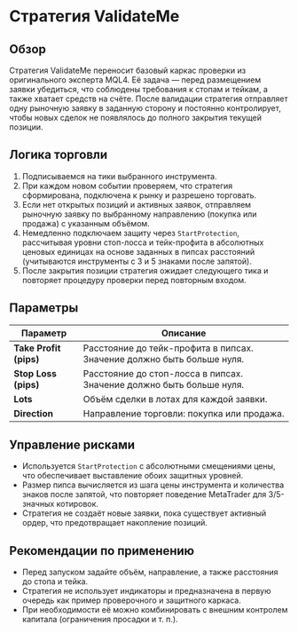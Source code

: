 # Стратегия ValidateMe

## Обзор

Стратегия ValidateMe переносит базовый каркас проверки из оригинального эксперта MQL4. Её задача — перед размещением заявки убедиться, что соблюдены требования к стопам и тейкам, а также хватает средств на счёте. После валидации стратегия отправляет одну рыночную заявку в заданную сторону и постоянно контролирует, чтобы новых сделок не появлялось до полного закрытия текущей позиции.

## Логика торговли

1. Подписываемся на тики выбранного инструмента.
2. При каждом новом событии проверяем, что стратегия сформирована, подключена к рынку и разрешено торговать.
3. Если нет открытых позиций и активных заявок, отправляем рыночную заявку по выбранному направлению (покупка или продажа) с указанным объёмом.
4. Немедленно подключаем защиту через `StartProtection`, рассчитывая уровни стоп-лосса и тейк-профита в абсолютных ценовых единицах на основе заданных в пипсах расстояний (учитываются инструменты с 3 и 5 знаками после запятой).
5. После закрытия позиции стратегия ожидает следующего тика и повторяет процедуру проверки перед повторным входом.

## Параметры

| Параметр | Описание |
| --- | --- |
| **Take Profit (pips)** | Расстояние до тейк-профита в пипсах. Значение должно быть больше нуля. |
| **Stop Loss (pips)** | Расстояние до стоп-лосса в пипсах. Значение должно быть больше нуля. |
| **Lots** | Объём сделки в лотах для каждой заявки. |
| **Direction** | Направление торговли: покупка или продажа. |

## Управление рисками

* Используется `StartProtection` с абсолютными смещениями цены, что обеспечивает выставление обоих защитных уровней.
* Размер пипса вычисляется из шага цены инструмента и количества знаков после запятой, что повторяет поведение MetaTrader для 3/5-значных котировок.
* Стратегия не создаёт новые заявки, пока существует активный ордер, что предотвращает накопление позиций.

## Рекомендации по применению

* Перед запуском задайте объём, направление, а также расстояния до стопа и тейка.
* Стратегия не использует индикаторы и предназначена в первую очередь как пример проверочного и защитного каркаса.
* При необходимости её можно комбинировать с внешним контролем капитала (ограничения просадки и т. п.).
